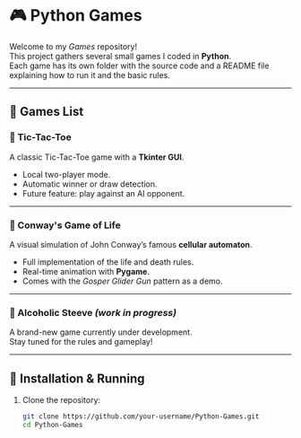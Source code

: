 # 🎮 Python Games  

Welcome to my *Games* repository!  
This project gathers several small games I coded in **Python**.  
Each game has its own folder with the source code and a README file explaining how to run it and the basic rules.  

---

## 📂 Games List  

### 🥅 Tic-Tac-Toe  
A classic Tic-Tac-Toe game with a **Tkinter GUI**.  
- Local two-player mode.  
- Automatic winner or draw detection.  
- Future feature: play against an AI opponent.  

---

### 🎲 Conway's Game of Life  
A visual simulation of John Conway’s famous **cellular automaton**.  
- Full implementation of the life and death rules.  
- Real-time animation with **Pygame**.  
- Comes with the *Gosper Glider Gun* pattern as a demo.  

---

### 🍻 Alcoholic Steeve *(work in progress)*  
A brand-new game currently under development.  
Stay tuned for the rules and gameplay!  

---

## 🚀 Installation & Running  

1. Clone the repository:  
   ```bash
   git clone https://github.com/your-username/Python-Games.git
   cd Python-Games

